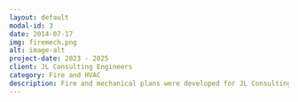 ```yaml
---
layout: default
modal-id: 3
date: 2014-07-17
img: firemech.png
alt: image-alt
project-date: 2023 - 2025
client: JL Consulting Engineers
category: Fire and HVAC
description: Fire and mechanical plans were developed for JL Consulting Engineers, focusing on creating detailed, code-compliant layouts that ensure safety, efficiency, and optimal system performance across various building types.
---
```

